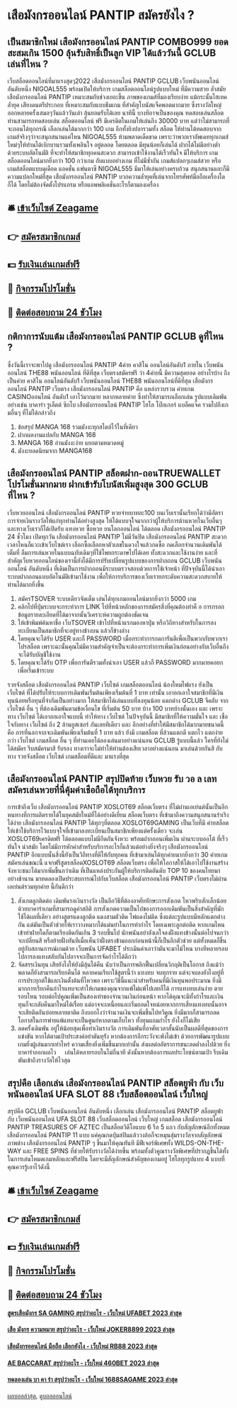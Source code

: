 # เสือมังกรออนไลน์ PANTIP สมัครยังไง ?
## เป็นสมาชิกใหม่ เสือมังกรออนไลน์ PANTIP COMBO999 ยอดสะสมเกิน 1500 ลุ้นรับสิทธิ์เป็นลูก VIP ได้แล้ววันนี้ GCLUB เล่นที่ไหน ?
เว็บสล็อตออนไลน์ที่มาแรงสุดๆ2022 เสือมังกรออนไลน์ PANTIP GCLUB เว็บพนันออนไลน์ อันดับหนึ่ง NIGOAL555 พร้อมเปิดให้บริการ เกมสล็อตออนไลน์รูปแบบใหม่ ที่มีความสวย ล้ำสมัย เสือมังกรออนไลน์ PANTIP เหมาะสมกับช่วงเยอะขึ้น ภาพของเกมส์ที่มองเรียบง่าย แม้กระนั้นไฮเทค ล้ำยุค เสียงดนตรีประกอบ ที่เหมาะสมกับแบบธีมเกม ที่สำคัญโบนัสแจ็คพอตมากมาย ซึ่งรางวัลใหญ่ออกหลายครั้งเสมอๆวันแล้ววันเล่า ลุ้นยอมรับได้เลย นาทีนี้ บางทีอาจเป็นของคุณ ทดสอบเล่นสล็อต ท่านสามารถทดสอบเล่น สล็อตออนไลน์ ฟรี มีเครดิตในเกมให้เล่นถึง 30000 บาท แต่ว่าไม่สามารถที่จะถอนได้ทุกกรณี เลือกเล่นได้มากกว่า 100 เกม อีกทั้งยิงปลารวมทั้ง สล็อต ให้ท่านได้ทดสอบจากเกมส์จริงๆว่าจะสนุกสนานแค่ไหน NIGOAL555 ห้ามพลาดเด็ดขาด เพราะว่าพวกเราอัพเดททุกเกมส์ใหม่ๆให้ท่านได้เบิกบานรวมทั้งเพลินใจ อยู่ตลอด โดยตลอด มีทุนน้อยก็เล่นได้ ฝากได้ไม่มีอย่างต่ำ ด้วยระบบอัตโนมัติ ที่จะทำให้สมาชิกทุกคนสะดวก สามารถเข้าใช้งานได้เร็วทันใจ มีให้บริการ เกมสล็อตออนไลน์มากยิ่งกว่า 100 กว่าเกม กับแบบอย่างเกม ที่ไม่มีซ้ำกัน เกมส์แปลกๆเกมส์สวย หรือเกมส์สล็อตแบบดุเดือด แอคชั่น แฟนตาซี NIGOAL555 มีมาให้เล่นอย่างครบถ้วน สนุกสนานและก็มีความแปลกใหม่ที่สุด เสือมังกรออนไลน์ PANTIP บวกความล้ำยุคที่เล่นจากโทรศัพท์มือถือเครื่องใดก็ได้ โดยไม่ต้องจัดตั้งโปรแกรม หรือแอพพลิเคชั่นอะไรก็ตามลงเครื่อง

## 🛎 [เข้าเว็บไซต์ Zeagame](https://bit.ly/3SdLNi2)
## 👉 [สมัครสมาชิกเกมส์](https://bit.ly/3SdLNi2)
## 💵 [รับเงินเล่นเกมส์ฟรี](https://bit.ly/3dyRKHj)
## 👑 [กิจกรรมโปรโมชั่น](https://bit.ly/3dyRKHj)
## 📱 [ติดต่อสอบถาม 24 ชัวโมง](https://bit.ly/3dyRKHj)

## กติกาการนับแต้ม เสือมังกรออนไลน์ PANTIP GCLUB ดูที่ไหน ?
ซึ่งวันนี้เราจะพาไปดู เสือมังกรออนไลน์ PANTIP 4ค่าย คาสิโน ออนไลน์อันดับ1 ภายใน เว็บพนันออนไลน์ THE88 พนันออนไลน์ ที่ดีที่สุด เว็บตรงสมัครฟรี ว่า 4ค่ายนี้ มีความสุดยอด อย่างไรบ้าง ถึงเป็นค่าย คาสิโน ออนไลน์อันดับ1
เว็บพนันออนไลน์ THE88 พนันออนไลน์ที่ดีที่สุด เสือมังกรออนไลน์ PANTIP เว็บตรง เสือมังกรออนไลน์ PANTIP คือ แหล่งรวบรวม ค่ายเกม CASINOออนไลน์ อันดับ1 เอาไว้มากมาย หลากหลายค่าย ซึ่งทำให้สามารถเลือกเล่น รูปแบบเดิมพัน อย่างเช่น บาคาร่า รูเล็ตต์ ซิกโบ เสือมังกรออนไลน์ PANTIP ไฮโล โป๊กเกอร์ แบล็คแจ๊ค รวมไปถึงเกมอื่นๆ ที่ไม่ได้กล่าวถึง
1. ข้อสรุป MANGA 168 รวมมังงะทุกสไตล์ไว้ในที่เดียว
2. ฝากผลงานแปลกับ MANGA 168
3. MANGA 168 อ่านมังงะง่าย แยกตามหมวดหมู่
4. มังงะยอดนิยมจาก MANGA168

## เสือมังกรออนไลน์ PANTIP สล็อตฝาก-ถอนTRUEWALLET โปรโมชั่นมากมาย ฝากเข้ารับโบนัสเพิ่มสูงสุด 300 GCLUB ที่ไหน ?
เว็บหวยออนไลน์ เสือมังกรออนไลน์ PANTIP หวยจ่ายบาทละ100 บนเว็บเรานั้นเรียกได้ว่ามีอัตราการจ่ายเงินรางวัลให้แก่ทุกท่านได้อย่างสูงสุด ให้ได้แบบจุใจมากกว่าผู้ให้บริการด้านหวยในเว็บอื่นๆ และทางเว็บเราก็ได้เปิดรับ แทงหวย ซื้อหวย บนโลกออนไลน์ ได้ตลอด เสือมังกรออนไลน์ PANTIP 24 ชั่วโมง เปิดทุกวัน เสือมังกรออนไลน์ PANTIP ไม่มีวันปิด เสือมังกรออนไลน์ PANTIP สะดวกเวลาไหนก็แวะเข้าเว็บไซต์เรา เลือกซื้อเลือกหาตัวเลขในดวงใจแล้วกดซื้อ กดเลือกจำนวนเดิมพันได้เต็มที่ ลืมการเล่นหวยในแบบฉบับเดิมๆที่ใช้โพยกระดาษไปได้เลย ทั้งสะดวกและใช้งานง่าย และที่สำคัญเว็บหวยออนไลน์ของเรานี้ยังได้มีการปรับเปลี่ยนรูปแบบของการฝากถอน GCLUB เว็บพนันออนไลน์ อันดับหนึ่ง ที่เดิมเป็นการฝากถอนมีระบบตรวจสอบด้วยการใช้เจ้าหน้า ที่ปัจจุบันนี้ได้นำเอาระบบฝากถอนแบบอัตโนมัติเข้ามาใช้งาน เพื่อให้การบริการของเว็บเรายกระดับความสะดวกสบายให้ท่านได้มากยิ่งขึ้น
1. สมัครTSOVER ระบบเดียวจัดเต็ม เล่นได้ทุกเกมออนไลน์มากยิ่งกว่า 5000 เกม
2. คลิกไปที่ปุ่มระบบจะกระทำการ LINK ไปที่หน้าหลักของการสมัครสิ่งที่คุณต้องทำคื อ การกรอกข้อมูลรายละเอียดที่ได้มาจากนั้นวิเคราะห์ความถูกต้องชัดเจน
3. ให้เข้าพิมพ์ค้นหาชื่อ เว็บTSOVER เข้าไปที่หน้าแรกมองหาปุ่ม หรือวิถีทางสำหรับในการลงทะเบียนเป็นสมาชิกที่จะอยู่ทางข้างบน แล้วก็ข้างล่าง
4. โดยคุณจะได้รับ USER และก็ PASSWORD เมื่อกระทำการกดการันตีเพื่อเป็นพวกกับพวกเรา โปรสล็อต เพราะฉะนั้นคุณไม่มีความสำคัญจำเป็นจะต้องกระทำการเพิ่มเงินก่อนอย่างกับเว็บอื่นถึงจะได้รับบัญชีใช้งาน
5. โดยคุณจะได้รับ OTP เพื่อการันตีรวมทั้งนำเอา USER แล้วก็ PASSWORD มากมายคอยกเพื่อเริ่มเข้าระบบ

รวยจังสล็อต เสือมังกรออนไลน์ PANTIP เว็บไซต์ เกมสล็อตออนไลน์ น้องใหมไฟแรง ยังเป็น เว็บไซต์ ที่ได้ปรับให้ระบบการเดิมพันเริ่มต้นเพียงเริ่มต้นที่ 1 บาท เท่านั้น เอาอกเอาใจสมาชิกที่มีเงินทุนน้อยหรือทุนที่จำกัดเป็นอย่างมาก ให้สมาชิกได้เล่นแบบที่ลงทุนน้อย แตกต่าง GCLUB จีคลับ จาก เว็บไซต์ อื่น ๆ ที่ต้องเดิมพันตามข้อเงื่อนไข ที่เริ่มต้น 50 บาท บ้าง 100 บาทบ้างนั้นเอง และ เพราะ ทาง เว็บไซต์ ได้เอาอกเอาใจแบบนี้ ทำให้ทาง เว็บไซต์ ในปัจจุบันนี้ มีสมาชิกที่ให้ความมั่นใจ และ เชื่อใจกับทาง เว็บไซต์ ถึง 2 ล้านยูสเซอร์ กันเลยทีเดียว และ อีกอย่างที่ทำให้มีสมาชิกได้มากมายขนาดนี้ คือ การที่นอกจากจะเดิมพันเพียงเริ่มต้นที่ 1 บาท แล้ว ยังมี เกมสล็อต ที่ล้วนแตกดี แตกไว แตกง่าย กว่า เว็บไซต์ เกมสล็อต อื่น ๆ ที่ท่านเคยได้ลองเล่นมาอย่างแน่นอน GCLUB รู้แบบนี้แล้ว ใครที่ยังไม่ได้สมัคร รีบสมัครมาสิ รับรอง ทางเราจะไม่ทำให้ท่านต้องเสียเวลาอย่างแน่นอน มาเล่นด้วยกันสิ กับ ทาง รวยจังสล็อต เว็บไซต์ เกมสล็อตที่ดีและ มาแรงที่สุด

## เสือมังกรออนไลน์ PANTIP สรุปปิดท้าย เว็บหวย รับ วอ ล เลท สมัครเล่นหวยที่นี่คุ้มค่าเชือถือได้ทุกบริการ
การเข้าถึงเว็บ เสือมังกรออนไลน์ PANTIP XOSLOT69 สล็อตเว็บตรง ที่ไม่ผ่านเอเย่นต์นั้นเป็นอีกหนทางที่การผลิตรายได้ในยุคสมัยใหม่ที่ได้อย่างดีเยี่ยม สล็อตเว็บตรง ที่เข้ามาถึงความสนุกสนานร่าเริงได้ง่าย เสือมังกรออนไลน์ PANTIP ได้ทุกๆที่ตลอด XOSLOT69GAMING เป็นเว็บที่มี ค่ายสล็อต ให้เข้าใช้บริการไว้แบบจุใจที่เข้ามาลงทะเบียนเป็นสมาชิกเพียงแต่ครั้งเดียว จะเล่น XOSLOT69เครดิตฟรี ได้ตลอดแบบไม่มีกีดกันจังหวะ พร้อมฝากถอนเพิ่มเงิน ผ่านระบบออโต้ ที่เร็วทันใจ นำสมัย โดยไม่มีการหักค่าสำหรับบริการอะไรก็แล้วแต่อย่างยิ่งจริงๆ เสือมังกรออนไลน์ PANTIP อีกแบบนั้นสิ่งนี้ยังเป็นวิถีทางที่ดีให้กับทุกคน ที่เข้ามาเล่นได้ทุกค่ายมากยิ่งกว่า 30 ค่ายเกม สมัครเล่นขณะนี้ แจกฟรีสูตรสล็อตXOSLOT69 สล็อตเว็บตรง เพื่อให้โอกาสให้ได้เอาไปใช้งานสร้างจังหวะชนะได้มากเพิ่มขึ้นกว่าเดิม ที่เป็นแหล่งประกันผู้ให้บริการติดอันดับ TOP 10 ของคนไทยมาอย่างช้านาน มาทดลองเปิดประสบการณ์ไปกับเว็บสล็อต เสือมังกรออนไลน์ PANTIP เว็บตรงไม่ผ่านเอเย่นต์รวมทุกค่าย นี้กันดีกว่า
1. สังเกตลูกติดต่อ เดิมพันรอเงินรางวัล เป็นอีกวิธีที่ต้องอาศัยทักษะการสังเกต ไหวพริบสักเล็กน้อยด้วยบาคาร่าเกมที่สามารถดูค่าสถิติ การสังเกตความเป็นไปของการออกเดิมพันเป็นสิ่งสำคัญที่มักใช้ได้ผลที่เดียว อย่างสูตรแดงลูกติด แดงสามตัวติด ไพ่แดงไม่ติด ซึ่งแต่ละรูปแบบมีหลักแตกต่างกัน แต่มันเป็นตัวช่วยให้เราวางหมากได้แม่นยำในการทำกำไร โดยเฉพาะลูกต่อติด หากเกมไหนเข้าท่าฝ่ายใดก็ตามเรียงติดกันเกิน 3 รอบขึ้นไป นักพนันอย่าลังเลใจลงฝั่งแทงข้างนั้นต่อไปจนกว่าจะเปลี่ยนสี หรือย้ายฝั่งทันทีเมื่อเห็นว่าฝั่งตรงข้ามออกก่อนหน้านี้ก็เป็นอีกตัวช่วย แต่ทั้งหมดก็ขึ้นอยู่กับสถานการณ์เกมด้วย เว็บพนัน UFABET ประเมินค่าเอาว่ามันจะมาไม้ไหน บางทีหลายรอบไปการลงแทงสลับกันไปอาจจะเป็นการจัดกำไรได้ดีกว่า
2. จัดสรรเงินทุน เสียยังไงให้ยังมีลุ้นได้คืน นับว่าเป็นการพลิกฟื้นเปลี่ยนวิกฤติเป็นโอกาส ถึงแม้ว่าพลาดก็ยังสามารถเรียกคืนได้ หลายคนเรียกใช้สูตรนี้ว่า แทงทบ จบทุกราย แต่จะจบลงยังไงอยู่ที่การประยุกต์ใช้และเงินตั้งต้นที่ไหวพอ เพราะวิธีนี้แนะนำสำหรับคนที่มีเงินทุนพอประมาณ ยิ่งมีมากการเรียกคืนกำไรแทบจะทำให้เกมของคุณจากแพ้ไม่แพ้ไปเลยก็ได้ การแทงทบเล่นง่าย ตายรอบไหน รอบต่อไปคูณเพิ่มเป็นสองเท่าของจำนวนเงินก่อนหน้า หากได้คุณจะมีทั้งกำไรและเงินทุนก็จะกลับคืนมาใหม่ได้เรื่อย แต่อาจจะเหนื่อยและเริ่มถอดใจหน่อยหากการเสี่ยงแทงทบนั้นอาจจะเสียติดกันบ่อยหลายตาติด ถึงบอกไงว่าจำนวนเงินจะเพิ่มขึ้นไปทวีคูณ ยิ่งมีมากก็สามารถลดโอกาสในการพ่ายแพ้แทบจะเป็นศูนย์หากตามเก็บไหว ทั้งทุนแถมกำไร ยังไงก็ไม่เสีย
3. ลดครั้งเดิมพัน อยู่ให้น้อยสุดเพื่อทำเงินรางวัล การเดิมพันที่อาศัยเวลาสั้นนับเป็นผลดีที่สุดของการแข่งขัน หากได้ตามเป้าประสงค์อย่าดันทุรัง หากต้องการอีกระวังจะพังไม่เข้า ด้วยการพัฒนารูปแบบเกมยิ่งผู้เล่นมากเท่าไหร่ ความเสี่ยงยิ่งเพิ่มขึ้นมากเท่านั้น ส่งผลต่ออัตราการชนะลดต่ำลงไปด้วย ยิ่งบาคาร่าออกผลไว     เล่นได้หลายรอบในไม่กี่นาที ดังนั้นหากต้องการผลประโยชน์ตามเป้า รีบเดิมพันเข้าถึงรางวัลให้ไวสุด

## สรุปคือ เลือกเล่น เสือมังกรออนไลน์ PANTIP สล็อตยูฟ่า กับ เว็บพนันออนไลน์ UFA SLOT 88 เว็บสล็อตออนไลน์ เว็บใหญ่
สรุปคือ GCLUB เว็บพนันออนไลน์ อันดับหนึ่ง เลือกเล่น เสือมังกรออนไลน์ PANTIP สล็อตยูฟ่า กับ เว็บพนันออนไลน์ UFA SLOT 88 เว็บสล็อตออนไลน์ เว็บใหญ่ เกมสล็อต เสือมังกรออนไลน์ PANTIP TREASURES OF AZTEC เป็นสล็อตวิดีโอแบบ 6 รีล 5 แถว กับสัญลักษณ์อีกทั้งหมด เสือมังกรออนไลน์ PANTIP 11 แบบ แค่คุณกดปุ่มสปินแล้ววงล้อก็จะหมุนสุ่มรางวัลจากสัญลักษณ์ภาพต่าง เสือมังกรออนไลน์ PANTIP ๆ ขึ้นมาให้คุณทันที มีฟีเจอร์พิเศษทั้ง WILDS-ON-THE-WAY และ FREE SPINS ที่ช่วยให้รับรางวัลได้ง่ายขึ้น พร้อมทั้งตัวคูณรางวัลพิเศษที่ปรากฏขึ้นได้ทั้งในการเล่นโหมดเกมหลักและฟรีสปิน โดยจะมีสัญลักษณ์สำคัญของเกมอยู่ ไฮโลทุกรูปแบบ 4 แบบที่คุณควรรู้เอาไว้ดังนี้

## 🛎 [เข้าเว็บไซต์ Zeagame](https://bit.ly/3SdLNi2)
## 👉 [สมัครสมาชิกเกมส์](https://bit.ly/3SdLNi2)
## 💵 [รับเงินเล่นเกมส์ฟรี](https://bit.ly/3dyRKHj)
## 👑 [กิจกรรมโปรโมชั่น](https://bit.ly/3dyRKHj)
## 📱 [ติดต่อสอบถาม 24 ชัวโมง](https://bit.ly/3dyRKHj)

#### [สูตรเสือมังกร SA GAMING สรุปว่าอะไร - เว็บใหม่ UFABET 2023 ล่าสุด](https://atom.io/themes/สูตรเสือมังกร%20sa%20gaming%20สรุปว่าอะไร%20-%20เว็บใหม่%20ufabet%202023%20ล่าสุด)
#### [เสือ มังกร ความหมาย สรุปว่าอะไร - เว็บใหม่ JOKER8899 2023 ล่าสุด](https://atom.io/themes/เสือ%20มังกร%20ความหมาย%20สรุปว่าอะไร%20-%20เว็บใหม่%20joker8899%202023%20ล่าสุด)
#### [เสือมังกรออนไลน์ มือถือ เลือกยังไง - เว็บใหม่ RB88 2023 ล่าสุด](https://atom.io/themes/เสือมังกรออนไลน์%20มือถือ%20เลือกยังไง%20-%20เว็บใหม่%20rb88%202023%20ล่าสุด)
#### [AE BACCARAT สรุปว่าอะไร - เว็บใหม่ 460BET 2023 ล่าสุด](https://atom.io/themes/ae%20baccarat%20สรุปว่าอะไร%20-%20เว็บใหม่%20460bet%202023%20ล่าสุด)
#### [ทดลองเล่น บา คา ร่า สรุปว่าอะไร - เว็บใหม่ 1688SAGAME 2023 ล่าสุด](https://atom.io/themes/ทดลองเล่น%20บา%20คา%20ร่า%20สรุปว่าอะไร%20-%20เว็บใหม่%201688sagame%202023%20ล่าสุด)

[ผลบอลล่าสุด](https://siamsport.tv "ผลบอลล่าสุด"), [ดูบอลออนไลน์](https://siamsport.tv/ดูบอลสด "ดูบอลออนไลน์")